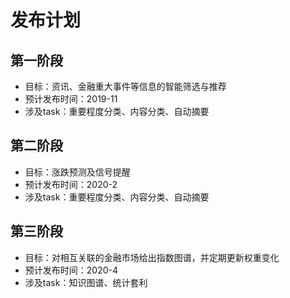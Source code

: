 # 发布计划
## 第一阶段
- 目标：资讯、金融重大事件等信息的智能筛选与推荐
- 预计发布时间：2019-11
- 涉及task：重要程度分类、内容分类、自动摘要
## 第二阶段
- 目标：涨跌预测及信号提醒
- 预计发布时间：2020-2
- 涉及task：重要程度分类、内容分类、自动摘要
## 第三阶段
- 目标：对相互关联的金融市场给出指数图谱，并定期更新权重变化
- 预计发布时间：2020-4
- 涉及task：知识图谱、统计套利